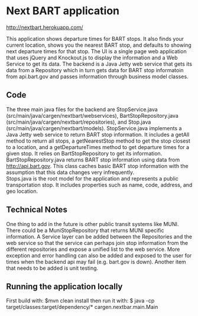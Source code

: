 # Next BART application

http://nextbart.herokuapp.com/

This application shows departure times for BART stops.  It also finds your current location, shows you the nearest BART stop, and defaults to showing next departure times for that stop.
The UI is a single page web application that uses jQuery and Knockout.js to display the information and a Web Service to get its data. The backend is a Java Jetty web service that gets its data from a Repository which in turn gets data for BART stop informatoin from api.bart.gov and passes information through business model classes.

## Code
The three main java files for the backend are StopService.java (src/main/java/cargen/nextbart/webservices), BartStopRepository.java (src/main/java/cargen/nextbart/repositories), and Stop.java (src/main/java/cargen/nextbart/models).
StopService.java implements a Java Jetty web service to return BART stop information.  It includes a getAll method to return all stops, a getNearestStop method to get the stop closest to a location, and a getDepartureTimes method to get departure times for a given stop. It relies on BartStopRepository to get its information.
BartStopRepository.java returns BART stop information using data from http://api.bart.gov.  This class caches basic BART stop information with the assumption that this data changes very infrequently.  
Stops.java is the root model for the application and represents a public transportation stop.  It includes properties such as name, code, address, and geo location.

## Technical Notes
One thing to add in the future is other public transit systems like MUNI.  There could be a MuniStopRepository that returns MUNI specific information.  A Service layer can be added between the Repositories and the web service so that the service can perhaps join stop information from the different repositories and expose a unified list to the web service.
More exception and error handling can also be added and exposed to the user for times when the backend api may fail (e.g. bart.gov is down).
Another item that needs to be added is unit testing.

    
## Running the application locally
First build with: $mvn clean install then run it with: $ java -cp target/classes:target/dependency/* cargen.nextbar.main.Main

